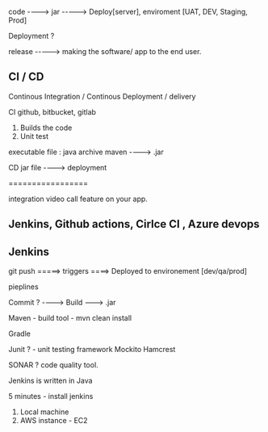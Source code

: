 code ----> jar -----> Deploy[server], enviroment [UAT, DEV, Staging, Prod]


Deployment ?


release  -----> making the software/ app to the end user.



## CI / CD

 Continous Integration /         Continous Deployment / delivery


 CI
 github, bitbucket, gitlab
 1. Builds the code
 2. Unit test


executable file : java archive
maven ----> .jar

CD
jar file ----> deployment


=================

integration video call feature on your app. 

## Jenkins, Github actions, Cirlce CI , Azure devops 


## Jenkins 

git push =====> triggers ====> Deployed to environement [dev/qa/prod]

pieplines 


Commit ?  ----> Build ---> .jar 

Maven - build tool  - 
mvn clean install 


Gradle


Junit ? - unit testing framework 
Mockito
Hamcrest



SONAR ? code quality tool.


Jenkins is written in Java

5 minutes -
install jenkins 
1. Local machine 
2. AWS instance - EC2 











